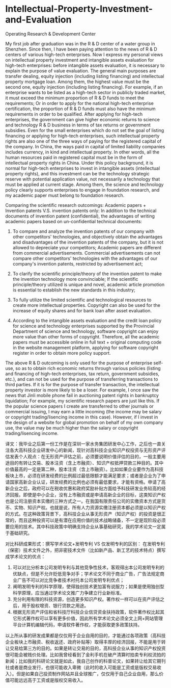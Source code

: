 # Intellectual-Property-Investment-and-Evaluation
Operating Research &amp; Development Center

My first job after graduation was in the R & D center of a water group in Shenzhen. Since then, I have been paying attention to the news of R & D centers of various high-tech enterprises. Now I express my personal views on intellectual property investment and intangible assets evaluation for high-tech enterprises: before intangible assets evaluation, it is necessary to explain the purpose of value evaluation. The general main purposes are transfer dealing, equity injection (including listing financing) and intellectual property mortgage loan. Among them, the highest value must be the second one, equity injection (including listing financing). For example, if an enterprise wants to be listed as a high-tech sector in publicly traded market, it must exceed the minimum proportion of R & D funds to meet the requirements; Or in order to apply for the national high-tech enterprise certification, the proportion of R & D funds must also have the minimum requirements in order to be qualified. After applying for high-tech enterprises, the government can give higher economic returns to science and technology R & D business in terms of tax returns or government subsidies. Even for the small enterprises which do not set the goal of listing financing or applying for high-tech enterprises, such intellectual property rights are also one of the three ways of paying for the registered capital of the company. In China, the ways paid in capital of limited liability companies includes currency, in kind and intellectual property. In other words, all the human resources paid in registered capital must be in the form of intellectual property rights in China. Under this policy background, it is normal for high-tech enterprises to invest in intangible assets (intellectual property rights), and this investment can be the technology strategic reserve with potential application value, not necessarily a technology that must be applied at current stage. Among them, the science and technology policy clearly supports enterprises to engage in foundation research, and my academic paper must belong to foundation research.

Comparing the scientific research outcomings: Academic papers + Invention patents V.S. invention patents only:
In addition to the technical documents of invention patent (confidential), the advantages of writing academic papers based on un-confidential technical documents:
1. To compare and analyze the invention patents of our company with other competitors' technologies, and objectively obtain the advantages and disadvantages of the invention patents of the company, but it is not allowed to depreciate your competitors; Academic papers are different from commercial advertisements. Commercial advertisements can not compare other competitors' technologies with the advantages of our company's invention patents, restricted by advertisement act;

2. To clarify the scientific principle/theory of the invention patent to make the invention technology more convinciable; If the scientific principle/theory utilized is unique and novel, academic article promotion is essential to establish the new standards in this industry;

3. To fully utilize the limited scientific and technological resources to create more intellectual properties. Copyright can also be used for the increase of equity shares and for bank loan after asset evaluation.

4. According to the intangible assets evaluation and the credit loan policy for science and technology enterprises supported by the Provincial Department of science and technology, software copyright can enjoy more value than other forms of copyright. Therefore, all the academic papers must be accessible online in full text + original computing code in the website management platform, applying for software copyright register in order to obtain more policy support. 

The above R & D outcoming is only used for the purpose of enterprise self-use, so as to obtain rich economic returns through various policies (listing and financing of high-tech enterprises, tax return, government subsidies, etc.), and can not be used for the purpose of transferring transactions to third parties. If it is for the purpose of transfer transaction, the intellectual property investor is more likely to be a loser. For example, I once saw the news that Jinli mobile phone fail in auctioning patent rights in bankruptcy liquidation; For example, my scientific research papers are just like this. If the popular science papers I create are transferred to other journals or commercial issuing, I may earn a little incoming (the income may be salary or copyright trading/lisencing income in this case). However, if I invest in the design of a website for global promotion on behalf of my own company use, the value may be much higher than the salary or copyright trading/lisencing income.

译文：我毕业之后第一份工作是在深圳一家水务集团研发中心工作，之后也一直关注各大高科技企业研发中心的新闻，现针对高科技企业知识产权投资与无形资产评估发表个人观点：在无形资产评估之前，必须要说明价值评估的目的，一般主要用途目的有转让交易、股本注资（含上市融资）、知识产权抵押贷款三种目的。其中价值最高的一定是第二种，股本注资（含上市融资）。比如如果企业要作为高科技板块上市，必须在研发经费的比例超过最低限额才能满足要求；或者是企业为了申请国家高新企业认证，研发经费的比例也必须有最低要求，才能有资格。申请了高新企业之后，政府可以在税收优惠和政府奖励补贴方面给予科技研发业务较高的经济回报。即使是中小企业，没有上市融资或是申请高新企业的目标，这类知识产权也是公司注册资本实缴的三种方式之一。在我国有限责任公司的实缴资本方式是货币、实物、知识产权。也就是说，所有人力资源实缴注册资本都必须是以知识产权的方式。在这种政策背景下，高科技企业从事无形资产（知识产权）的投资是很正常的，而且这种投资可以是有潜在应用价值的技术战略储备，不一定是现阶段必须要应用的技术。其中科技政策中明确支持企业从事基础研究，我的学术论文一定属于基础研究。

对比科研成果形式：撰写学术论文+发明专利 VS 仅发明专利的区别：
在发明专利（保密）技术文件之外，把非密技术文件（比如新产品、新工艺的技术特点）撰写成学术论文的优点：
1. 可以对比分析本公司发明专利与其他竞争性技术，客观得出本公司发明专利的优缺点，但是不允许贬低竞争对手；学术论文不同于商业广告，广告法规定商业广告不可以对比竞争者技术衬托本公司发明专利优点；
2. 阐明发明专利的科学原理，使得独创技术更加富有说服力；如果是使用独创型科学原理，应当通过学术论文推广力争建立行业新标准。
3. 充分利用有限的科技资源，创造更多知识产权。著作权一样可以在资产评估之后，用于股权增资、银行贷款之用途。
4. 根据无形资产评估和省科技厅科技企业信贷资金扶持政策，软件著作权比起其它形式著作权可以享有更多价值，因此所有学术论文必须全文上网+网站管理平台计算机编辑代码，申请软件著作权，才能获取更多政策扶持。

以上所从事的研发成果都是仅仅用于企业自用的目的，才能通过各项政策（高科技企业板块上市融资、税收返还、政府补贴等）取得丰厚的经济回报，不能是用于转让交易给第三方的目的。如果是转让交易的目的，高科技企业从事的知识产权投资很可能会被贱价处理。比如我曾经看到了金利手机在破产清算时拍卖专利权流拍的新闻；比如我的科研论文就是如此，我自己创作的科普论文，如果转让给其它期刊社或者是商业发行，也很可能收入卑微（此时的收入可能是工资或是版权交易收入）。但是如果自己投资制作网站并且全球推广，仅仅用于自己企业自用，那么价值可能远远高于工资或是版权交易收入。
